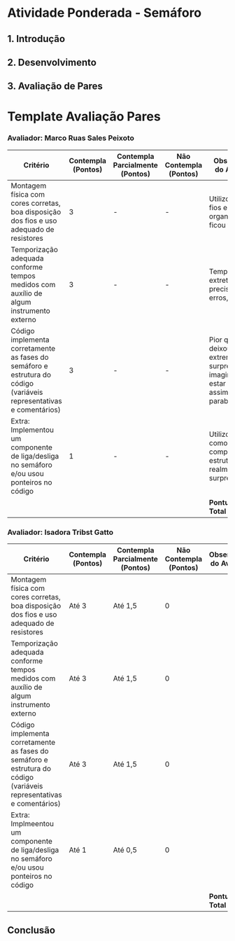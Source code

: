 # Atividade Ponderada - Semáforo

## 1. Introdução
## 2. Desenvolvimento
## 3. Avaliação de Pares
# Template Avaliação Pares

### Avaliador: Marco Ruas Sales Peixoto

| Critério                                                                                                 | Contempla (Pontos) | Contempla Parcialmente (Pontos) | Não Contempla (Pontos) | Observações do Avaliador |
|---------------------------------------------------------------------------------------------------------|--------------------|----------------------------------|--------------------------|---------------------------|
| Montagem física com cores corretas, boa disposição dos fios e uso adequado de resistores                | 3             |             -                        |                 -          | Utilizou poucos fios e bem organizados, ficou fofo!! 
| Temporização adequada conforme tempos medidos com auxílio de algum instrumento externo | 3 | - | -                         | Tempo extretamente preciso e sem erros, nice!!                          | 
| Código implementa corretamente as fases do semáforo e estrutura do código (variáveis representativas e comentários) | 3 | - | - |    Pior que me deixou extremamente surpreso, não imagina a lógica estar tão boa assim, está de parabéns!!!!!                       |
| Extra: Implementou um componente de liga/desliga no semáforo e/ou usou ponteiros no código | 1 |  - | - | Utilizou um LSD como componente e estrutura OPP, realmente surpreendente!!! |
|  |                                                             |  | |**Pontuação Total**|

### Avaliador: Isadora Tribst Gatto

| Critério                                                                                                 | Contempla (Pontos) | Contempla Parcialmente (Pontos) | Não Contempla (Pontos) | Observações do Avaliador |
|---------------------------------------------------------------------------------------------------------|--------------------|----------------------------------|--------------------------|---------------------------|
| Montagem física com cores corretas, boa disposição dos fios e uso adequado de resistores                | Até 3              | Até 1,5                            | 0                        |                           |
| Temporização adequada conforme tempos medidos com auxílio de algum instrumento externo                  | Até 3              | Até 1,5                          | 0                        |                           |
| Código implementa corretamente as fases do semáforo e estrutura do código (variáveis representativas e comentários) | Até 3              | Até 1,5                          | 0                        |                           |
| Extra: Implmeentou um componente de liga/desliga no semáforo e/ou usou ponteiros no código | Até 1              |  Até 0,5                         | 0                        |                           |
|  |                                                             |  | |**Pontuação Total**|

## Conclusão
